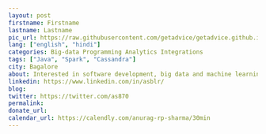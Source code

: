```yaml
---  
layout: post
firstname: Firstname
lastname: Lastname
pic_url: https://raw.githubusercontent.com/getadvice/getadvice.github.io/master/assets/profile-pics/anurag.jpg
lang: ["english", "hindi"]  
categories: Big-data Programming Analytics Integrations
tags: ["Java", "Spark", "Cassandra"]
city: Bagalore
about: Interested in software development, big data and machine learning. Likes to explore new technologies. 
linkedin: https://www.linkedin.com/in/asblr/
blog:  
twitter: https://twitter.com/as870
permalink: 
donate_url: 
calendar_url: https://calendly.com/anurag-rp-sharma/30min
---
```

